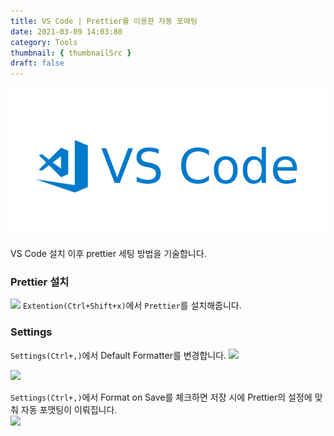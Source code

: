 ```yaml
---
title: VS Code | Prettier를 이용한 자동 포매팅
date: 2021-03-09 14:03:80
category: Tools
thumbnail: { thumbnailSrc }
draft: false
---
```


![picture 24](images/2021-03-09/d136cbff357985206acd5791059db1157c64052a6d90bd3c355c96037029d0f4.png)

VS Code 설치 이후 prettier 세팅 방법을 기술합니다.

### Prettier 설치

![](https://images.velog.io/images/cckn/post/e597516b-0192-48fa-8385-cffc4bfe7024/image.png)
`Extention(Ctrl+Shift+x)`에서 `Prettier`를 설치해줍니다.

### Settings

`Settings(Ctrl+,)`에서 Default Formatter를 변경합니다.
![](https://images.velog.io/images/cckn/post/9ede82d5-5f5b-4b95-9abf-ec19713b92cf/image.png)

![](https://images.velog.io/images/cckn/post/f596beae-6ebb-4e8d-b726-227154707ea8/image.png)

`Settings(Ctrl+,)`에서 Format on Save를 체크하면 저장 시에 Prettier의 설정에 맞춰 자동 포맷팅이 이뤄집니다.  
![](https://images.velog.io/images/cckn/post/9750076e-f679-445b-9379-0478ca644231/image.png)
